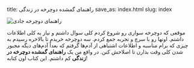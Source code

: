 title: راهنمای گمشده دوچرخه در زندگی
save_as: index.html
slug: index

![راهنمای دوچرخه جادی]({filename}/images/enjoy_the_ride.jpg)

موقعی که دوچرخه سواری رو شروع کردم کلی سوال داشتم و نیاز به کلی اطلاعات داشتم. اونها رو با سرچ و تجربه جمع کردم. سه دوچرخه خریدم تا بالاخره رسیدم به چیزی که برام مناسبه و اطلاعات اشتباهی از آدم‌ها گرفتم که بعداً آدم‌های دیگه مجبور شدن کلی وقت بذارن تا اصلاحش کنن. در واقع من یک **راهنمای گمشده دوچرخه در زندگی** کم داشتم. این کتاب اون کتابه!
